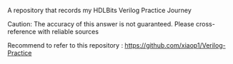 A repository that records my HDLBits Verilog Practice Journey

Caution: The accuracy of this answer is not guaranteed. Please cross-reference with reliable sources

Recommend to refer to this repository : https://github.com/xiaop1/Verilog-Practice
